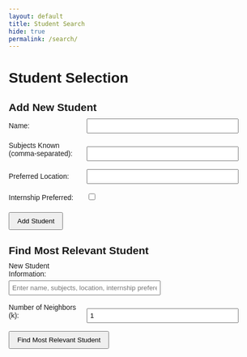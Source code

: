 ```yaml
---
layout: default
title: Student Search
hide: true
permalink: /search/
---
```

<style>
body {
    font-family: Arial, sans-serif;
    margin: 20px;
}

h1, h2 {
    margin-bottom: 10px;
}

form {
    margin-bottom: 20px;
}

label {
    display: inline-block;
    width: 150px;
    margin-bottom: 5px;
}

input[type="text"], input[type="number"] {
    width: 300px;
    padding: 5px;
}

button {
    padding: 8px 15px;
    cursor: pointer;
}
</style>
<!DOCTYPE html>
<html lang="en">
<head>
    <meta charset="UTF-8">
    <meta name="viewport" content="width=device-width, initial-scale=1.0">
    <title>Student Selection</title>
    <link rel="stylesheet" href="styles.css">
</head>
<body>
    <h1>Student Selection</h1>
    <h2>Add New Student</h2>
    <form id="addStudentForm">
        <label for="name">Name:</label>
        <input type="text" id="name" name="name" required><br><br>
        <label for="subjects">Subjects Known (comma-separated):</label>
        <input type="text" id="subjects" name="subjects" required><br><br>
        <label for="location">Preferred Location:</label>
        <input type="text" id="location" name="location" required><br><br>
        <label for="internship">Internship Preferred:</label>
        <input type="checkbox" id="internship" name="internship"><br><br>
        <button type="submit">Add Student</button>
    </form>
    <h2>Find Most Relevant Student</h2>
    <form id="findStudentForm">
        <label for="newStudent">New Student Information:</label><br>
        <input type="text" id="newStudent" name="newStudent" placeholder="Enter name, subjects, location, internship preference"><br><br>
        <label for="k">Number of Neighbors (k):</label>
        <input type="number" id="k" name="k" min="1" value="1"><br><br>
        <button type="submit">Find Most Relevant Student</button>
    </form>
    <div id="result"></div>
</body>
</html>
<script>
    document.getElementById('addStudentForm').addEventListener('submit', addStudent);
document.getElementById('findStudentForm').addEventListener('submit', findMostRelevantStudent);
function addStudent(event) {
    event.preventDefault();
    const formData = new FormData(event.target);
    const studentData = {
        name: formData.get('name'),
        subjectsKnown: formData.get('subjects').split(',').map(subject => subject.trim()),
        preferredLocation: formData.get('location'),
        internshipPreferred: formData.get('internship') === 'on'
    };
    fetch('http://localhost:4100/api/student/add', {
        method: 'POST',
        headers: {
            'Content-Type': 'application/json',
        },
        body: JSON.stringify(studentData),
    })
    .then(response => response.text())
    .then(message => alert(message))
    .catch(error => console.error('Error:', error));
}
function findMostRelevantStudent(event) {
    event.preventDefault();
    const formData = new FormData(event.target);
    const newStudentInfo = formData.get('newStudent').split(',').map(info => info.trim());
    const newStudent = {
        name: newStudentInfo[0],
        subjectsKnown: newStudentInfo[1].split(',').map(subject => subject.trim()),
        preferredLocation: newStudentInfo[2],
        internshipPreferred: newStudentInfo[3] === 'true' || newStudentInfo[3] === '1' || newStudentInfo[3] === 'on'
    };
    const k = formData.get('k');
    fetch(`http://localhost:4100/api/student/findMostRelevant?k=${k}`, {
        method: 'POST',
        headers: {
            'Content-Type': 'application/json',
        },
        body: JSON.stringify(newStudent),
    })
    .then(response => response.json())
    .then(data => {
        document.getElementById('result').innerText = `Most relevant student: ${data.name}`;
    })
    .catch(error => console.error('Error:', error));
}
</script>